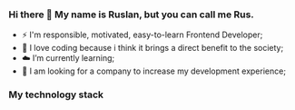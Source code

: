 ### Hi there 👋 My name is Ruslan, but you can call me Rus.



- ⚡ I'm responsible, motivated, easy-to-learn Frontend Developer;
- 🍌 I love coding because i think it brings a direct benefit to the society;
- ☁️ I’m currently learning;
- 🦉 I am looking for a company to increase my development experience;

### My technology stack



